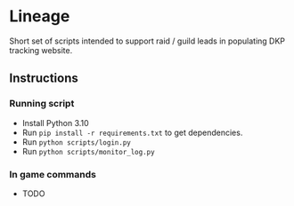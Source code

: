 # Lineage

Short set of scripts intended to support raid / guild leads in populating DKP
tracking website.

## Instructions

### Running script
* Install Python 3.10
* Run `pip install -r requirements.txt` to get dependencies.
* Run `python scripts/login.py`
* Run `python scripts/monitor_log.py`

### In game commands
* TODO
